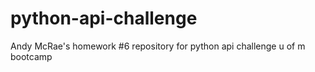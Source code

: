 # python-api-challenge
Andy McRae's homework #6 repository for python api challenge u of m bootcamp
